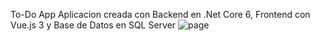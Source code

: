 To-Do App
Aplicacion creada con Backend en .Net Core 6, Frontend con Vue.js 3 y Base de Datos en SQL Server
![page](https://user-images.githubusercontent.com/115739237/215581372-51222a26-d9db-4ec6-8696-9b007b0bbc53.png)
